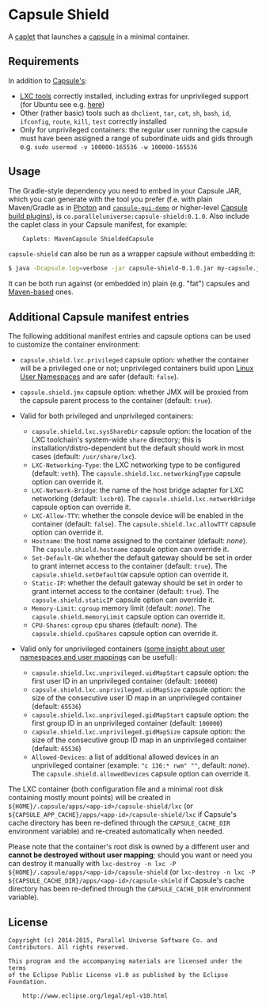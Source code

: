 # Capsule Shield

A [caplet](https://github.com/puniverse/capsule#what-are-caplets) that launches a [capsule](https://github.com/puniverse/capsule) in a minimal container.

## Requirements

In addition to [Capsule's](https://github.com/puniverse/capsule):

  * [LXC tools](https://linuxcontainers.org/) correctly installed, including extras for unprivileged support (for Ubuntu see e.g. [here](http://www.unixmen.com/setup-linux-containers-using-lxc-on-ubuntu-15-04/))
  * Other (rather basic) tools such as `dhclient`, `tar`, `cat`, `sh`, `bash`, `id`, `ifconfig`, `route`, `kill`, `test` correctly installed
  * Only for unprivileged containers: the regular user running the capsule must have been assigned a range of subordinate uids and gids through e.g. `sudo usermod -v 100000-165536 -w 100000-165536`

## Usage

The Gradle-style dependency you need to embed in your Capsule JAR, which you can generate with the tool you prefer (f.e. with plain Maven/Gradle as in [Photon](https://github.com/puniverse/photon) and [`capsule-gui-demo`](https://github.com/puniverse/capsule-gui-demo) or higher-level [Capsule build plugins](https://github.com/puniverse/capsule#build-tool-plugins)), is `co.paralleluniverse:capsule-shield:0.1.0`. Also include the caplet class in your Capsule manifest, for example:

``` gradle
    Caplets: MavenCapsule ShieldedCapsule
```

`capsule-shield` can also be run as a wrapper capsule without embedding it:

``` bash
$ java -Dcapsule.log=verbose -jar capsule-shield-0.1.0.jar my-capsule.jar my-capsule-arg1 ...
```

It can be both run against (or embedded in) plain (e.g. "fat") capsules and [Maven-based](https://github.com/puniverse/capsule-maven) ones.

## Additional Capsule manifest entries

The following additional manifest entries and capsule options can be used to customize the container environment:

  * `capsule.shield.lxc.privileged` capsule option: whether the container will be a privileged one or not; unprivileged containers build upon [Linux User Namespaces](https://lwn.net/Articles/531114/) and are safer (default: `false`).
  * `capsule.shield.jmx` capsule option: whether JMX will be proxied from the capsule parent process to the container (default: `true`).

  * Valid for both privileged and unprivileged containers:
    * `capsule.shield.lxc.sysShareDir` capsule option: the location of the LXC toolchain's system-wide `share` directory; this is installation/distro-dependent but the default should work in most cases (default: `/usr/share/lxc`).
    * `LXC-Networking-Type`: the LXC networking type to be configured (default: `veth`). The `capsule.shield.lxc.networkingType` capsule option can override it.
    * `LXC-Network-Bridge`: the name of the host bridge adapter for LXC networking (default: `lxcbr0`). The `capsule.shield.lxc.networkBridge` capsule option can override it.
    * `LXC-Allow-TTY`: whether the console device will be enabled in the container (default: `false`). The `capsule.shield.lxc.allowTTY` capsule option can override it.
    * `Hostname`: the host name assigned to the container (default: _none_). The `capsule.shield.hostname` capsule option can override it.
    * `Set-Default-GW`: whether the default gateway should be set in order to grant internet access to the container (default: `true`). The `capsule.shield.setDefaultGW` capsule option can override it.
    * `Static-IP`: whether the default gateway should be set in order to grant internet access to the container (default: `true`). The `capsule.shield.staticIP` capsule option can override it.
    * `Memory-Limit`: `cgroup` memory limit (default: _none_). The `capsule.shield.memoryLimit` capsule option can override it.
    * `CPU-Shares`: `cgroup` cpu shares (default: _none_). The `capsule.shield.cpuShares` capsule option can override it.

  * Valid only for unprivileged containers ([some insight about user namespaces and user mappings](https://lwn.net/Articles/532593/) can be useful):
    * `capsule.shield.lxc.unprivileged.uidMapStart` capsule option: the first user ID in an unprivileged container (default: `100000`)
    * `capsule.shield.lxc.unprivileged.uidMapSize` capsule option: the size of the consecutive user ID map in an unprivileged container (default: `65536`)
    * `capsule.shield.lxc.unprivileged.gidMapStart` capsule option: the first group ID in an unprivileged container (default: `100000`)
    * `capsule.shield.lxc.unprivileged.gidMapSize` capsule option: the size of the consecutive group ID map in an unprivileged container (default: `65536`)
    * `Allowed-Devices`: a list of additional allowed devices in an unprivileged container (example: `"c 136:* rwm" ""`, default: _none_). The `capsule.shield.allowedDevices` capsule option can override it.

The LXC container (both configuration file and a minimal root disk containing mostly mount points) will be created in `${HOME}/.capsule/apps/<app-id>/capsule-shield/lxc` (or `${CAPSULE_APP_CACHE}/apps/<app-id>/capsule-shield/lxc` if Capsule's cache directory has been re-defined through the `CAPSULE_CACHE_DIR` environment variable) and re-created automatically when needed.

Please note that the container's root disk is owned by a different user and **cannot be destroyed without user mapping**; should you want or need you can destroy it manually with `lxc-destroy -n lxc -P ${HOME}/.capsule/apps/<app-id>/capsule-shield` (or `lxc-destroy -n lxc -P ${CAPSULE_CACHE_DIR}/apps/<app-id>/capsule-shield` if Capsule's cache directory has been re-defined through the `CAPSULE_CACHE_DIR` environment variable).

## License

    Copyright (c) 2014-2015, Parallel Universe Software Co. and Contributors. All rights reserved.

    This program and the accompanying materials are licensed under the terms
    of the Eclipse Public License v1.0 as published by the Eclipse Foundation.

        http://www.eclipse.org/legal/epl-v10.html
